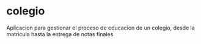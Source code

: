 # colegio
Aplicacion para gestionar el proceso de educacion de un colegio, desde la matricula hasta la entrega de notas finales

